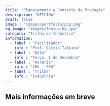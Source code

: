 ```yaml
---
title: "Planejamento e Controle da Produção"
description: "OFICINA"
draft: false
image : "images/portfolio/pcp.png"
bg_image: "images/featue-bg.jpg"
category: "Trilha de Indústria"
information:
  - label : "Facilitador"
    info : "Prof. Dalvio Talbino"
  - label : "Data"
    info : "Terça, 1 de Dezembro"
  - label : "Horário"
    info : "18h - 20h"
  - label : "Trilha"
    info : "Indústria"
---
```


## Mais informações em breve